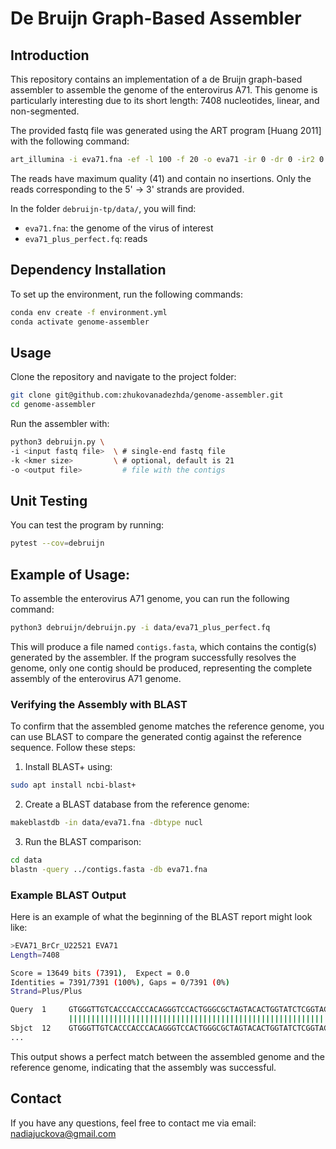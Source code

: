 # De Bruijn Graph-Based Assembler

## Introduction

This repository contains an implementation of a de Bruijn graph-based assembler to assemble the genome of the enterovirus A71. This genome is particularly interesting due to its short length: 7408 nucleotides, linear, and non-segmented.

The provided fastq file was generated using the ART program [Huang 2011] with the following command:

```bash
art_illumina -i eva71.fna -ef -l 100 -f 20 -o eva71 -ir 0 -dr 0 -ir2 0 -dr2 0 -na -qL 41 -rs 1539952693
```

The reads have maximum quality (41) and contain no insertions. Only the reads corresponding to the 5' -> 3' strands are provided.

In the folder `debruijn-tp/data/`, you will find:
- `eva71.fna`: the genome of the virus of interest
- `eva71_plus_perfect.fq`: reads

## Dependency Installation

To set up the environment, run the following commands:

```bash
conda env create -f environment.yml
conda activate genome-assembler
```

## Usage

Clone the repository and navigate to the project folder:

```bash
git clone git@github.com:zhukovanadezhda/genome-assembler.git
cd genome-assembler
```

Run the assembler with:

```bash
python3 debruijn.py \
-i <input fastq file>  \ # single-end fastq file
-k <kmer size>         \ # optional, default is 21
-o <output file>         # file with the contigs
```

## Unit Testing

You can test the program by running:

```bash
pytest --cov=debruijn
```

## Example of Usage:

To assemble the enterovirus A71 genome, you can run the following command:

```bash
python3 debruijn/debruijn.py -i data/eva71_plus_perfect.fq
```

This will produce a file named `contigs.fasta`, which contains the contig(s) generated by the assembler. If the program successfully resolves the genome, only one contig should be produced, representing the complete assembly of the enterovirus A71 genome.

### Verifying the Assembly with BLAST

To confirm that the assembled genome matches the reference genome, you can use BLAST to compare the generated contig against the reference sequence. Follow these steps:

1. Install BLAST+ using:

```bash
sudo apt install ncbi-blast+
```

2. Create a BLAST database from the reference genome:

```bash
makeblastdb -in data/eva71.fna -dbtype nucl
```

3. Run the BLAST comparison:

```bash
cd data
blastn -query ../contigs.fasta -db eva71.fna
```

### Example BLAST Output

Here is an example of what the beginning of the BLAST report might look like:

```bash
>EVA71_BrCr_U22521 EVA71
Length=7408

Score = 13649 bits (7391),  Expect = 0.0
Identities = 7391/7391 (100%), Gaps = 0/7391 (0%)
Strand=Plus/Plus

Query  1     GTGGGTTGTCACCCACCCACAGGGTCCACTGGGCGCTAGTACACTGGTATCTCGGTACCT  60
             ||||||||||||||||||||||||||||||||||||||||||||||||||||||||||||
Sbjct  12    GTGGGTTGTCACCCACCCACAGGGTCCACTGGGCGCTAGTACACTGGTATCTCGGTACCT  71
...
```

This output shows a perfect match between the assembled genome and the reference genome, indicating that the assembly was successful.

## Contact

If you have any questions, feel free to contact me via email: nadiajuckova@gmail.com
